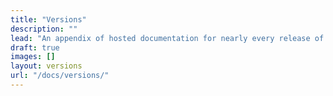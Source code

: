 ```yaml
---
title: "Versions"
description: ""
lead: "An appendix of hosted documentation for nearly every release of Doks, from v0 through v3."
draft: true
images: []
layout: versions
url: "/docs/versions/"
---
```

